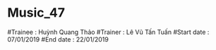 # Music_47
#Trainee : Huỳnh Quang Thảo
#Trainer : Lê Vũ Tấn Tuấn
#Start date : 07/01/2019
#End date : 22/01/2019
